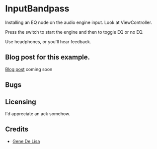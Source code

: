 # InputBandpass

Installing an EQ node on the audio engine input.
Look at ViewController.

Press the switch to start the engine and then to toggle EQ or no EQ.

Use headphones, or you'll hear feedback.

## Blog post for this example.

[Blog post](http://www.rockhoppertech.com/blog/)
coming soon


## Bugs



## Licensing

I'd appreciate an ack somehow.

## Credits

*	[Gene De Lisa](http://rockhoppertech.com/blog/)